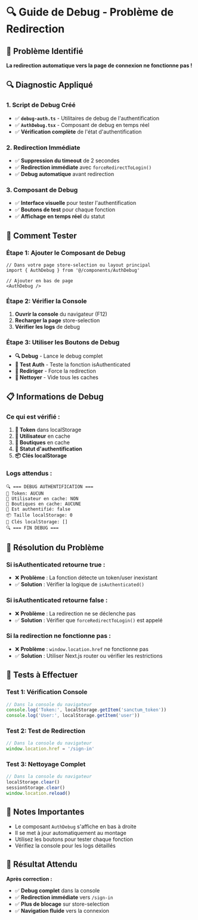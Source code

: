 # 🔍 Guide de Debug - Problème de Redirection

## 🚨 **Problème Identifié**

**La redirection automatique vers la page de connexion ne fonctionne pas !**

## 🔍 **Diagnostic Appliqué**

### **1. Script de Debug Créé**
- ✅ **`debug-auth.ts`** - Utilitaires de debug de l'authentification
- ✅ **`AuthDebug.tsx`** - Composant de debug en temps réel
- ✅ **Vérification complète** de l'état d'authentification

### **2. Redirection Immédiate**
- ✅ **Suppression du timeout** de 2 secondes
- ✅ **Redirection immédiate** avec `forceRedirectToLogin()`
- ✅ **Debug automatique** avant redirection

### **3. Composant de Debug**
- ✅ **Interface visuelle** pour tester l'authentification
- ✅ **Boutons de test** pour chaque fonction
- ✅ **Affichage en temps réel** du statut

## 🚀 **Comment Tester**

### **Étape 1: Ajouter le Composant de Debug**
```tsx
// Dans votre page store-selection ou layout principal
import { AuthDebug } from '@/components/AuthDebug'

// Ajouter en bas de page
<AuthDebug />
```

### **Étape 2: Vérifier la Console**
1. **Ouvrir la console** du navigateur (F12)
2. **Recharger la page** store-selection
3. **Vérifier les logs** de debug

### **Étape 3: Utiliser les Boutons de Debug**
- **🔍 Debug** - Lance le debug complet
- **🧪 Test Auth** - Teste la fonction isAuthenticated
- **🔄 Rediriger** - Force la redirection
- **🧹 Nettoyer** - Vide tous les caches

## 📋 **Informations de Debug**

### **Ce qui est vérifié :**
1. **🔑 Token** dans localStorage
2. **👤 Utilisateur** en cache
3. **🏪 Boutiques** en cache
4. **🔐 Statut d'authentification**
5. **📦 Clés localStorage**

### **Logs attendus :**
```
🔍 === DEBUG AUTHENTIFICATION ===
🔑 Token: AUCUN
👤 Utilisateur en cache: NON
🏪 Boutiques en cache: AUCUNE
🔐 Est authentifié: false
📦 Taille localStorage: 0
🔑 Clés localStorage: []
🔍 === FIN DEBUG ===
```

## 🎯 **Résolution du Problème**

### **Si isAuthenticated retourne true :**
- ❌ **Problème** : La fonction détecte un token/user inexistant
- ✅ **Solution** : Vérifier la logique de `isAuthenticated()`

### **Si isAuthenticated retourne false :**
- ❌ **Problème** : La redirection ne se déclenche pas
- ✅ **Solution** : Vérifier que `forceRedirectToLogin()` est appelé

### **Si la redirection ne fonctionne pas :**
- ❌ **Problème** : `window.location.href` ne fonctionne pas
- ✅ **Solution** : Utiliser Next.js router ou vérifier les restrictions

## 🔧 **Tests à Effectuer**

### **Test 1: Vérification Console**
```javascript
// Dans la console du navigateur
console.log('Token:', localStorage.getItem('sanctum_token'))
console.log('User:', localStorage.getItem('user'))
```

### **Test 2: Test de Redirection**
```javascript
// Dans la console du navigateur
window.location.href = '/sign-in'
```

### **Test 3: Nettoyage Complet**
```javascript
// Dans la console du navigateur
localStorage.clear()
sessionStorage.clear()
window.location.reload()
```

## 📝 **Notes Importantes**

- Le composant `AuthDebug` s'affiche en bas à droite
- Il se met à jour automatiquement au montage
- Utilisez les boutons pour tester chaque fonction
- Vérifiez la console pour les logs détaillés

## 🎉 **Résultat Attendu**

**Après correction :**
- ✅ **Debug complet** dans la console
- ✅ **Redirection immédiate** vers `/sign-in`
- ✅ **Plus de blocage** sur store-selection
- ✅ **Navigation fluide** vers la connexion
